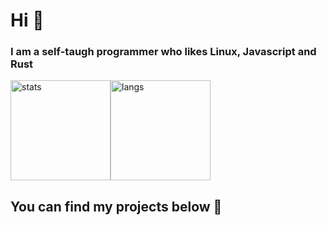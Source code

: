 <h1>Hi 🙂</h1>


<h3>I am a self-taugh programmer who likes Linux, Javascript and Rust</h3>

<img src="https://github-readme-stats.vercel.app/api?username=RealFFF000&theme=radical&count_private=true" alt="stats" height="160"/><img src="https://github-readme-stats.vercel.app/api/top-langs/?username=RealFFF000&theme=radical&layout=compact" alt="langs" height="160"/>

<h2>You can find my projects below 🙂</h2>
